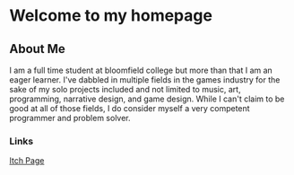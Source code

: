 # Welcome to my homepage
## About Me
I am a full time student at bloomfield college but more than that I am an eager learner. I've dabbled in multiple fields in the games industry for the sake of my solo projects included and not limited to music, art, programming, narrative design, and game design. While I can't claim to be good at all of those fields, I do consider myself a very competent programmer and problem solver.

### Links
[Itch Page](https://pwnzer21.itch.io/)
